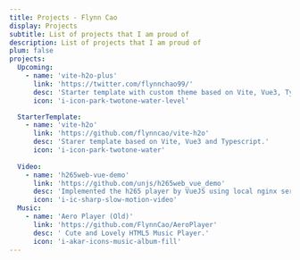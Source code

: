 ```yaml
---
title: Projects - Flynn Cao
display: Projects
subtitle: List of projects that I am proud of
description: List of projects that I am proud of
plum: false
projects:
  Upcoming:
    - name: 'vite-h2o-plus'
      link: 'https://twitter.com/flynnchao99/'
      desc: 'Starter template with custom theme based on Vite, Vue3, TypeScript and Element Plus'
      icon: 'i-icon-park-twotone-water-level'

  StarterTemplate:
    - name: 'vite-h2o'
      link: 'https://github.com/flynncao/vite-h2o'
      desc: 'Starer template based on Vite, Vue3 and Typescript.'
      icon: 'i-icon-park-twotone-water'
			
  Video:
    - name: 'h265web-vue-demo'
      link: 'https://github.com/unjs/h265web_vue_demo'
      desc: 'Implemented the h265 player by VueJS using local nginx service to play.'
      icon: 'i-ic-sharp-slow-motion-video'
  Music:
    - name: 'Aero Player (Old)'
      link: 'https://github.com/FlynnCao/AeroPlayer'
      desc: ' Cute and Lovely HTML5 Music Player.'
      icon: 'i-akar-icons-music-album-fill'
---
```



<ListProjects :projects="frontmatter.projects"/>

<StarsRanking/>
